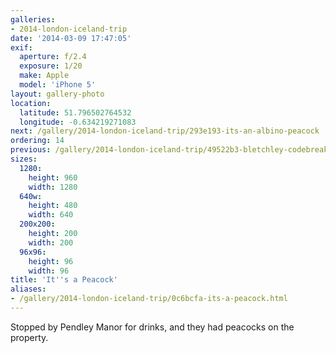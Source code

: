 ```yaml
---
galleries:
- 2014-london-iceland-trip
date: '2014-03-09 17:47:05'
exif:
  aperture: f/2.4
  exposure: 1/20
  make: Apple
  model: 'iPhone 5'
layout: gallery-photo
location:
  latitude: 51.796502764532
  longitude: -0.634219271083
next: /gallery/2014-london-iceland-trip/293e193-its-an-albino-peacock
ordering: 14
previous: /gallery/2014-london-iceland-trip/49522b3-bletchley-codebreaking
sizes:
  1280:
    height: 960
    width: 1280
  640w:
    height: 480
    width: 640
  200x200:
    height: 200
    width: 200
  96x96:
    height: 96
    width: 96
title: 'It''s a Peacock'
aliases:
- /gallery/2014-london-iceland-trip/0c6bcfa-its-a-peacock.html
---
```


Stopped by Pendley Manor for drinks, and they had peacocks on the property.
